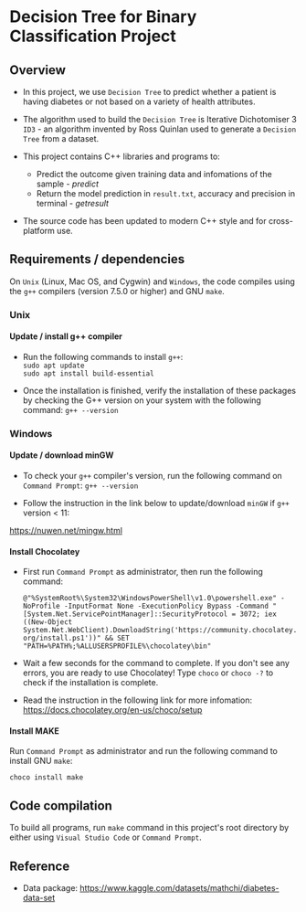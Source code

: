 # Decision Tree for Binary Classification Project
## Overview

* In this project, we use `Decision Tree` to predict whether a patient is having diabetes or not based on a variety of health attributes.

* The algorithm used to build the `Decision Tree` is Iterative Dichotomiser 3 `ID3` - an algorithm invented by Ross Quinlan used to generate a `Decision Tree` from a dataset.  

* This project contains C++ libraries and programs to:

    - Predict the outcome given training data and infomations of the sample - <em>predict</em> 
    - Return the model prediction in `result.txt`, accuracy and precision in terminal - <em>getresult</em>

* The source code has been updated to modern C++ style and for cross-platform use.

## Requirements / dependencies

On `Unix` (Linux, Mac OS, and Cygwin) and `Windows`, the code compiles using the `g++` compilers (version 7.5.0 or higher) and GNU `make`.
### Unix

#### Update / install g++ compiler
* Run the following commands to install `g++`: 
<br/>`sudo apt update`
<br/>`sudo apt install build-essential`

* Once the installation is finished, verify the installation of these packages by checking the G++ version on your system with the following command:
 `g++ --version`
### Windows

#### Update / download minGW
* To check your `g++` compiler's version, run the following command on `Command Prompt`:
`g++ --version`

* Follow the instruction in the link below to update/download `minGW` if `g++` version < 11:

https://nuwen.net/mingw.html

#### Install Chocolatey

* First run `Command Prompt` as administrator, then run the following command:

     `@"%SystemRoot%\System32\WindowsPowerShell\v1.0\powershell.exe" -NoProfile -InputFormat None -ExecutionPolicy Bypass -Command "[System.Net.ServicePointManager]::SecurityProtocol = 3072; iex ((New-Object System.Net.WebClient).DownloadString('https://community.chocolatey.org/install.ps1'))" && SET "PATH=%PATH%;%ALLUSERSPROFILE%\chocolatey\bin"`

* Wait a few seconds for the command to complete.
If you don't see any errors, you are ready to use Chocolatey! Type `choco` or `choco -?` to check if the installation is complete.

* Read the instruction in the following link for more infomation: https://docs.chocolatey.org/en-us/choco/setup

#### Install MAKE

Run `Command Prompt` as administrator and run the following command to install GNU `make`:

`choco install make`

## Code compilation

To build all programs, run `make` command in this project's root directory by either using `Visual Studio Code` or `Command Prompt`.

## Reference

* Data package: https://www.kaggle.com/datasets/mathchi/diabetes-data-set

